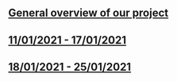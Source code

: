 ## [General overview of our project](https://zczlsde.github.io/0016team1.github.io/overall)

## [11/01/2021 - 17/01/2021](https://zczlsde.github.io/0016team1.github.io/week1)

## [18/01/2021 - 25/01/2021](https://zczlsde.github.io/0016team1.github.io/week2)
